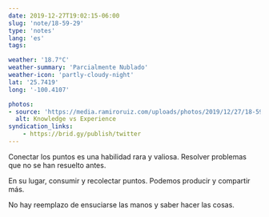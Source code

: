 ```yaml
---
date: 2019-12-27T19:02:15-06:00
slug: 'note/18-59-29'
type: 'notes'
lang: 'es'
tags:

weather: '18.7°C'
weather-summary: 'Parcialmente Nublado'
weather-icon: 'partly-cloudy-night'
lat: '25.7419'
long: '-100.4107'

photos:
- source: 'https://media.ramiroruiz.com/uploads/photos/2019/12/27/18-59-29/knowledge-vs-experience.txt'
  alt: Knowledge vs Experience
syndication_links:
    - https://brid.gy/publish/twitter
---
```

Conectar los puntos es una habilidad rara y valiosa. Resolver problemas que no se han resuelto antes. 

En su lugar, consumir y recolectar puntos. Podemos producir y compartir más.

No hay reemplazo de ensuciarse las manos y saber hacer las cosas.